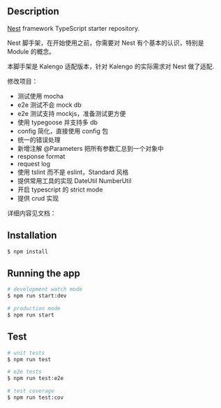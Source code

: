 ## Description

[Nest](https://github.com/nestjs/nest) framework TypeScript starter repository.

Nest 脚手架，在开始使用之前，你需要对 Nest 有个基本的认识，特别是 Module 的概念。

本脚手架是 Kalengo 适配版本，针对 Kalengo 的实际需求对 Nest 做了适配.

修改项目：
- 测试使用 mocha
- e2e 测试不会 mock db
- e2e 测试支持 mockjs，准备测试更方便
- 使用 typegoose 并支持多 db
- config 简化，直接使用 config 包
- 统一的错误处理
- 新增注解 @Parameters 把所有参数汇总到一个对象中
- response format
- request log
- 使用 tslint 而不是 eslint，Standard 风格
- 提供常用工具的实现 DateUtil NumberUtil
- 开启 typescript 的 strict mode
- 提供 crud 实现

详细内容见文档：

## Installation

```bash
$ npm install
```

## Running the app

```bash
# development watch mode
$ npm run start:dev

# production mode
$ npm run start
```

## Test

```bash
# unit tests
$ npm run test

# e2e tests
$ npm run test:e2e

# test coverage
$ npm run test:cov
```

